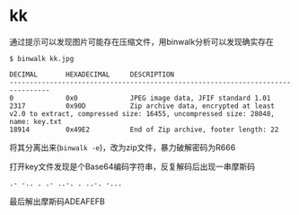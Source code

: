 
# kk

通过提示可以发现图片可能存在压缩文件，用binwalk分析可以发现确实存在

```shell
$ binwalk kk.jpg

DECIMAL       HEXADECIMAL     DESCRIPTION
--------------------------------------------------------------------------------
0             0x0             JPEG image data, JFIF standard 1.01
2317          0x90D           Zip archive data, encrypted at least v2.0 to extract, compressed size: 16455, uncompressed size: 28048, name: key.txt
18914         0x49E2          End of Zip archive, footer length: 22
```

将其分离出来(`binwalk -e`)，改为zip文件，暴力破解密码为R666

打开key文件发现是个Base64编码字符串，反复解码后出现一串摩斯码

```shell
.- -.. . .- ..-. . ..-. -...
```

最后解出摩斯码ADEAFEFB
